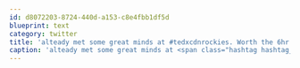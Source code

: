 ```yaml
---
id: d8072203-8724-440d-a153-c8e4fbb1df5d
blueprint: text
category: twitter
title: 'alteady met some great minds at #tedxcdnrockies. Worth the 6hr drive so far'
caption: 'alteady met some great minds at <span class="hashtag hashtag_local">#<a href="http://tweettemp.darylchymko.ca/?tag=tedxcdnrockies">tedxcdnrockies</a>. Worth the 6hr drive so far'
---
```

